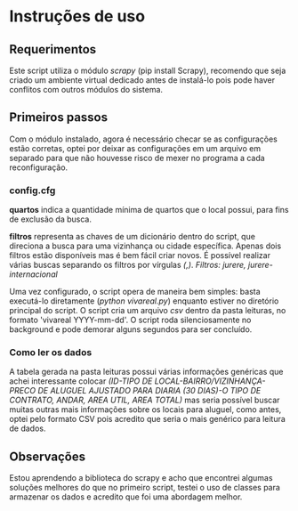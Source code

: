 # Instruções de uso

## Requerimentos

Este script utiliza o módulo *scrapy* (pip install Scrapy), recomendo que seja criado um ambiente virtual dedicado antes de instalá-lo pois pode haver conflitos com outros módulos do sistema.

## Primeiros passos

Com o módulo instalado, agora é necessário checar se as configurações estão corretas, optei por deixar as configurações em um arquivo em separado para que não houvesse risco de mexer no programa a cada reconfiguração.

### config.cfg

**quartos** indica a quantidade mínima de quartos que o local possui, para fins de exclusão da busca.

**filtros** representa as chaves de um dicionário dentro do script, que direciona a busca para uma vizinhança ou cidade específica. Apenas dois filtros estão disponíveis mas é bem fácil criar novos. É possível realizar várias buscas separando os filtros por vírgulas *(,)*. *Filtros: jurere, jurere-internacional*

Uma vez configurado, o script opera de maneira bem simples: basta executá-lo diretamente (*python vivareal.py*) enquanto estiver no diretório principal do script. O script cria um arquivo *csv* dentro da pasta leituras, no formato 'vivareal YYYY-mm-dd'. O script roda silenciosamente no background e pode demorar alguns segundos para ser concluído.

### Como ler os dados

A tabela gerada na pasta leituras possui várias informações genéricas que achei interessante colocar *(ID-TIPO DE LOCAL-BAIRRO/VIZINHANÇA-PRECO DE ALUGUEL AJUSTADO PARA DIARIA (30 DIAS)-O TIPO DE CONTRATO, ANDAR, AREA UTIL, AREA TOTAL)* mas seria possível buscar muitas outras mais informações sobre os locais para aluguel, como antes, optei pelo formato CSV pois acredito que seria o mais genérico para leitura de dados.

## Observações

Estou aprendendo a biblioteca do scrapy e acho que encontrei algumas soluções melhores do que no primeiro script, testei o uso de classes para armazenar os dados e acredito
que foi uma abordagem melhor.
